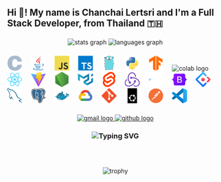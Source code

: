 <h2 align="left">Hi 👋! My name is Chanchai Lertsri and I'm a Full Stack Developer, from Thailand 🇹🇭</h2>

###

<div align="center">
  <img src="https://github-readme-stats.vercel.app/api?username=Chanchai2004&hide_title=false&hide_rank=false&show_icons=true&include_all_commits=true&count_private=true&disable_animations=false&theme=tokyonight&locale=en&hide_border=true" height="150" alt="stats graph" />
  <img src="https://github-readme-stats.vercel.app/api/top-langs?username=Chanchai2004&locale=en&hide_title=false&layout=compact&card_width=320&langs_count=6&theme=tokyonight&hide_border=true" height="150" alt="languages graph" />
</div>

###


###

<div align="left">
  <!-- Programming Languages -->
  <img src="https://raw.githubusercontent.com/devicons/devicon/master/icons/c/c-original.svg" height="35" alt="c logo" />
  <img width="12" />
  <img src="https://raw.githubusercontent.com/devicons/devicon/master/icons/java/java-original.svg" height="35" alt="java logo" />
  <img width="12" />
  <img src="https://raw.githubusercontent.com/devicons/devicon/master/icons/javascript/javascript-original.svg" height="35" alt="javascript logo" />
  <img width="12" />
  <img src="https://raw.githubusercontent.com/devicons/devicon/master/icons/typescript/typescript-original.svg" height="35" alt="typescript logo" />
  <img width="12" />
  <img src="https://raw.githubusercontent.com/devicons/devicon/master/icons/go/go-original.svg" height="35" alt="go logo" />
  <img width="12" />
  <img src="https://raw.githubusercontent.com/devicons/devicon/master/icons/python/python-original.svg" height="35" alt="python logo" />
  <img width="12" />
  <img src="https://raw.githubusercontent.com/devicons/devicon/master/icons/tensorflow/tensorflow-original.svg" height="35" alt="tensorflow logo" />
  <img width="12" />
  <img src="https://colab.research.google.com/img/colab_favicon.ico" height="35" alt="colab logo" />
  <img width="12" />
  <!-- Frameworks & Libraries -->
  <img src="https://raw.githubusercontent.com/devicons/devicon/master/icons/react/react-original.svg" height="35" alt="react logo" />
  <img width="12" />
  <img src="https://raw.githubusercontent.com/devicons/devicon/master/icons/vitejs/vitejs-original.svg" height="35" alt="vite logo" />
  <img width="12" />
  <img src="https://raw.githubusercontent.com/devicons/devicon/master/icons/nodejs/nodejs-original.svg" height="35" alt="nodejs logo" />
  <img width="12" />
  <img src="https://raw.githubusercontent.com/devicons/devicon/master/icons/materialui/materialui-original.svg" height="35" alt="mui logo" />
  <img width="12" />
  <img src="https://raw.githubusercontent.com/devicons/devicon/master/icons/svelte/svelte-original.svg" height="35" alt="svelte logo" />
  <img width="12" />
  <img src="https://raw.githubusercontent.com/devicons/devicon/master/icons/redux/redux-original.svg" height="35" alt="redux logo" />
  <img width="12" />
  <img src="https://raw.githubusercontent.com/devicons/devicon/master/icons/tailwindcss/tailwindcss-original-wordmark.svg" height="35" alt="tailwind logo" />
  <img width="12" />
  <img src="https://raw.githubusercontent.com/devicons/devicon/master/icons/bootstrap/bootstrap-original.svg" height="35" alt="bootstrap logo" />
  <img width="12" />
  <img src="https://raw.githubusercontent.com/devicons/devicon/master/icons/antdesign/antdesign-original.svg" height="35" alt="ant design logo" />
  <img width="12" />
  <!-- Databases -->
  <img src="https://raw.githubusercontent.com/devicons/devicon/master/icons/mysql/mysql-original.svg" height="35" alt="mysql logo" />
  <img width="12" />
  <img src="https://raw.githubusercontent.com/devicons/devicon/master/icons/postgresql/postgresql-original.svg" height="35" alt="postgresql logo" />
  <img width="12" />
  <!-- Tools & Platforms -->
  <img src="https://raw.githubusercontent.com/devicons/devicon/master/icons/docker/docker-original.svg" height="35" alt="docker logo" />
  <img width="12" />
  <img src="https://raw.githubusercontent.com/devicons/devicon/master/icons/googlecloud/googlecloud-original.svg" height="35" alt="gcp logo" />
  <img width="12" />
  <img src="https://raw.githubusercontent.com/devicons/devicon/master/icons/git/git-original.svg" height="35" alt="git logo" />
  <img width="12" />
  <img src="https://raw.githubusercontent.com/devicons/devicon/master/icons/ubuntu/ubuntu-plain.svg" height="35" alt="ubuntu logo" />
  <img width="12" />
  <img src="https://raw.githubusercontent.com/devicons/devicon/master/icons/postman/postman-original.svg" height="35" alt="postman logo" />
  <img width="12" />
  <img src="https://raw.githubusercontent.com/devicons/devicon/master/icons/vscode/vscode-original.svg" height="35" alt="vscode logo" />
</div>

###

<div align="center">
  <a href="mailto:chanchailertsri01@gmail.com" target="_blank">
    <img src="https://img.shields.io/static/v1?message=Gmail&logo=gmail&label=&color=D14836&logoColor=white&labelColor=&style=for-the-badge" height="35" alt="gmail logo" />
  </a>
  <a href="https://github.com/Chanchai2004" target="_blank">
    <img src="https://img.shields.io/static/v1?message=GitHub&logo=github&label=&color=181717&logoColor=white&labelColor=&style=for-the-badge" height="35" alt="github logo" />
  </a>
</div>

<div align="center">
  <h3>
    <img src="https://readme-typing-svg.herokuapp.com?font=Fira+Code&pause=1000&color=00D4FF&center=true&vCenter=true&width=600&lines=Code+is+like+humor.+When+you+have+to+explain+it%2C+it's+bad.;The+best+error+message+is+the+one+that+never+shows+up.;First%2C+solve+the+problem.+Then%2C+write+the+code.;Experience+is+the+name+everyone+gives+to+their+mistakes.;Programming+isn't+about+what+you+know%3B+it's+about+what+you+can+figure+out." alt="Typing SVG" />
  </h3>
</div>

###

<br clear="both">



###

<div align="center">
  <img src="https://github-profile-trophy.vercel.app/?username=Chanchai2004&theme=tokyonight&no-frame=true&no-bg=false&margin-w=4&row=1&column=6" alt="trophy" />
</div>